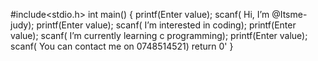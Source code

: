 #include<stdio.h>
int main()
{
printf(Enter value);
scanf( Hi, I’m @Itsme-judy);
printf(Enter value);
scanf( I’m interested in coding);
printf(Enter value);
scanf( I’m currently learning c programming);
printf(Enter value);
scanf( You can contact me on 0748514521)
return 0'
}
